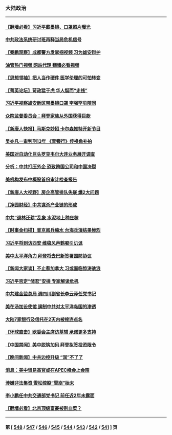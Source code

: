 ### 大陆政治
---
#### [【翻墙必看】习近平戴墨镜、口罩照片曝光](../../pages/ncid277/n13993499.md?05111245) 
#### [中共政法系统研讨班再释当局危机信号](../../pages/ncid277/n13993393.md?05111245) 
#### [【秦鹏观察】成都警方发掌掴视频 习为雄安辩护](../../pages/ncid277/n13993340.md?05111245) 
#### [油管热门视频 网站代理 翻墙必看视频](http://138.2.39.72:81/youtube.html?epic-marker?05111245)
#### [【思想领袖】把人当作硬件 医学伦理的可怕转变](../../pages/ncid277/n13966844.md?05111245) 
#### [【菁英论坛】苛政猛于虎 华人铤而“走线”](../../pages/ncid277/n13993330.md?05111245) 
#### [习近平视察雄安新区带墨镜口罩 李强罕见陪同](../../pages/ncid277/n13993329.md?05111245) 
#### [众院监督委员会：拜登家族从外国获得巨款](../../pages/ncid277/n13993301.md?05111245) 
#### [【新唐人快报】马斯克妙招 卡尔森推特开新节目](../../pages/ncid277/n13993311.md?05111245) 
#### [吴亦凡一审判刑13年 《青簪行》传换角补拍](../../pages/ncid277/n13993268.md?05111245) 
#### [美国对自动化巨头罗克韦尔大连业务展开调查](../../pages/ncid277/n13993295.md?05111245) 
#### [分析：中共打压外企 恐致跨国公司和中国决裂](../../pages/ncid277/n13993252.md?05111245) 
#### [美机构发布中概股首份审计检查报告](../../pages/ncid277/n13993266.md?05111245) 
#### [【新唐人大视野】房企高管排队失联 爆2大问题](../../pages/ncid277/n13993235.md?05111245) 
#### [【净园财经】中共谋杀产业链的形成](../../pages/ncid277/n13993205.md?05111245) 
#### [中共“退林还耕”乱象 水泥地上种庄稼](../../pages/ncid277/n13993159.md?05111245) 
#### [【时事金扫描】普京阅兵缩水 台海兵演结果惨烈](../../pages/ncid277/n13993177.md?05111245) 
#### [习近平将到访西安 维稳风声鹤唳引讥讽](../../pages/ncid277/n13993200.md?05111245) 
#### [美中太平洋角力 拜登将去巴新签署国防协议](../../pages/ncid277/n13993088.md?05111245) 
#### [【新闻大家谈】不止惹加拿大 习或面临惊涛骇浪](../../pages/ncid277/n13993094.md?05111245) 
#### [习近平否定“储君”安排 专家解读危机](../../pages/ncid277/n13992916.md?05111245) 
#### [中共建金监总局 调四川副省长李云泽任党书记](../../pages/ncid277/n13992951.md?05111245) 
#### [美在汤加设使馆 遏制中共对太平洋岛国的渗透](../../pages/ncid277/n13993012.md?05111245) 
#### [大陆7家银行及信托在2天内被接连点名](../../pages/ncid277/n13993007.md?05111245) 
#### [【环球直击】欧委会主席访基辅 承诺更多支持](../../pages/ncid277/n13992478.md?05111245) 
#### [【中国禁闻】美中脱钩加码 拜登拟签投资限令](../../pages/ncid277/n13992461.md?05111245) 
#### [【晚间新闻】中共边控升级 “润”不了了](../../pages/ncid277/n13992918.md?05111245) 
#### [消息：美中贸易高官或在APEC峰会上会晤](../../pages/ncid277/n13992700.md?05111245) 
#### [涉嫌非法集资 雪松控股“雪崩”始末](../../pages/ncid277/n13992817.md?05111245) 
#### [李小鹏任中共交通部党书记 前任近2年未露面](../../pages/ncid277/n13992714.md?05111245) 
#### [【翻墙必看】北京顶级富豪被割韭菜？](../../pages/ncid277/n13992717.md?05111245) 

---
#### 第 [ [548](./548.md?05111245) / [547](./547.md?05111245) / [546](./546.md?05111245) / [545](./545.md?05111245) / [544](./544.md?05111245) / [543](./543.md?05111245) / [542](./542.md?05111245) / [541](./541.md?05111245) ] 页
